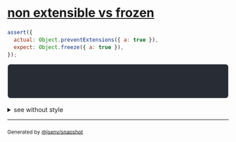 # [non extensible vs frozen](../../object_integrity.test.js#L64)

```js
assert({
  actual: Object.preventExtensions({ a: true }),
  expect: Object.freeze({ a: true }),
});
```

![img](throw.svg)

<details>
  <summary>see without style</summary>

```console
AssertionError: actual and expect are different

actual: Object.preventExtensions({ a: true })
expect: Object.freeze({ a: true })
```

</details>

---

<sub>
  Generated by <a href="https://github.com/jsenv/core/tree/main/packages/independent/snapshot">@jsenv/snapshot</a>
</sub>